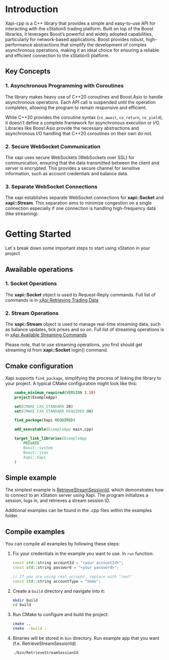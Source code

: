 # Introduction

Xapi-cpp is a C++ library that provides a simple and easy-to-use API for interacting with the xStation5 trading platform.
Built on top of the Boost libraries, it leverages Boost’s powerful and widely adopted capabilities, particularly for network-based applications. Boost provides robust, high-performance abstractions that simplify the development of complex asynchronous operations, making it an ideal choice for ensuring a reliable and efficient connection to the xStation5 platform.

## Key Concepts

### 1. Asynchronous Programming with Coroutines
The library makes heavy use of C++20 coroutines and Boost.Asio to handle asynchronous operations. Each API call is suspended until the operation completes, allowing the program to remain responsive and efficient.

While C++20 provides the coroutine syntax (``co_await``, ``co_return``, ``co_yield``), it doesn’t define a complete framework for asynchronous execution or I/O. Libraries like Boost.Asio provide the necessary abstractions and asynchronous I/O handling that C++20 coroutines on their own do not.

### 2. Secure WebSocket Communication
The xapi uses secure WebSockets (WebSockets over SSL) for communication, ensuring that the data transmitted between the client and server is encrypted. This provides a secure channel for sensitive information, such as account credentials and balance data.

### 3. Separate WebSocket Connections
The xapi establishes separate WebSocket connections for **xapi::Socket** and **xapi::Stream**. This separation aims to minimize congestion on a single connection especially if one connection is handling high-frequency data (like streaming).

 
# Getting Started
Let`s break down some important steps to start using xStation in your project

## Awailable operations
### 1. Socket Operations
The **xapi::Socket** object is used to Request-Reply commands. Full list of commands is in [xApi Retrieving Trading Data](http://developers.xstore.pro/documentation/2.5.0#retrieving-trading-data)

### 2. Stream Operations
The **xapi::Stream** object is used to manage real-time streaming data, such as balance updates, tick prises and so on. Full list of streaming operations is in [xApi Available Streaming Commands](http://developers.xstore.pro/documentation/2.5.0#available-streaming-commands)

Please note, that to use streaming operations, you first should get streaming id from **xapi::Socket** login() command.

## Cmake configuration
Xapi supports ``find_package``, simplifying the process of linking the library to your project. A typical CMake configuration might look like this:

```cmake
    cmake_minimum_required(VERSION 3.10)
    project(ExampleApp)

    set(CMAKE_CXX_STANDARD 20)
    set(CMAKE_CXX_STANDARD_REQUIRED ON)

    find_package(Xapi REQUIRED)

    add_executable(ExampleApp main.cpp)

    target_link_libraries(ExampleApp
        PRIVATE
        Boost::system
        Boost::json
        Xapi::Xapi
    )
```


## Simple example
The simplest example is [RetrieveStreamSessionId](RetrieveStreamSessionId.cpp), which demonstrates how to connect to an xStation server using Xapi. The program initializes a session, logs in, and retrieves a stream session ID.

Additional examples can be found in the .cpp files within the examples folder.

## Compile examples
You can compile all examples by following these steps:

1. Fix your credentials in the example you want to use. In ``run`` function:

    ```cpp
    const std::string accountId = "<your accountId>";
    const std::string password = "<your password>";

    // If you are using real account, replace with "real"
    const std::string accountType = "demo";
    ```

1. Create a `build` directory and navigate into it:

    ```bash
    mkdir build
    cd build
    ```

2. Run CMake to configure and build the project:

    ```bash
    cmake ..
    cmake --build . 
    ```

3. Binaries will be stored in ``bin`` directory. Run example app that you want (f.e. RetrieveStreamSessionId)
    ```bash
    ./bin/RetrieveStreamSessionId
    ```
